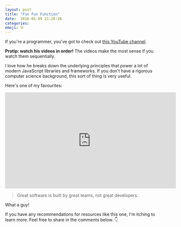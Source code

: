 ```yaml
---
layout: post
title: "Fun Fun Function"
date:  2016-05-09 21:26:26
categories:
emoji: 🤓
---
```


If you're a programmer, you've got to check out [this YouTube channel][fun-fun-function].

**Protip: watch his videos in order!** The videos make the most sense if you
watch them sequentially.

I love how he breaks down the underlying principles that power a lot of modern
JavaScript libraries and frameworks. If you don't have a rigorous
computer science background, this sort of thing is very useful.

Here's one of my favourites:
<div class="video">
    <iframe width="560" height="315" src="https://www.youtube.com/embed/OnCeaJdd_sY" frameborder="0" allowfullscreen></iframe>
</div>

> Great software is built by great teams, not great developers.

What a guy!

If you have any recommendations for resources like this one, I'm itching
to learn more. Feel free to share in the comments below. 👇

[fun-fun-function]: //www.youtube.com/channel/UCO1cgjhGzsSYb1rsB4bFe4Q
